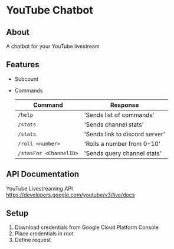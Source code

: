 # YouTube Chatbot

## About

A chatbot for your YouTube livestream

## Features

-   Subcount
-   Commands

    | Command                | Response                       |
    | ---------------------- | ------------------------------ |
    | `/help`                | 'Sends list of commands'       |
    | `/stats`               | 'Sends channel stats'          |
    | `/stats`               | 'Sends link to discord server' |
    | `/roll <number>`       | 'Rolls a number from 0-10'     |
    | `/stasFor <ChannelID>` | 'Sends query channel stats'    |

## API Documentation

YouTube Livestreaming API https://developers.google.com/youtube/v3/live/docs

## Setup

1. Download credentials from Google Cloud Platform Console
2. Place credentials in root
3. Define request
